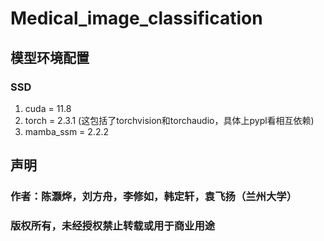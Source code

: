 # Medical_image_classification

## 模型环境配置
### SSD
1. cuda = 11.8
2. torch = 2.3.1 (这包括了torchvision和torchaudio，具体上pypl看相互依赖)
3. mamba_ssm = 2.2.2


## 声明
### 作者：陈灏烨，刘方舟，李修如，韩定轩，袁飞扬（兰州大学）
### 版权所有，未经授权禁止转载或用于商业用途


